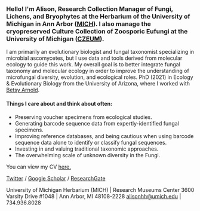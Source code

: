 ### Hello! I'm Alison, Research Collection Manager of Fungi, Lichens, and Bryophytes at the Herbarium of the University of Michigan in Ann Arbor ([MICH](https://lsa.umich.edu/herbarium)). I also manage the cryopreserved Culture Collection of Zoosporic Eufungi at the University of Michigan ([CZEUM](https://czeum.herb.lsa.umich.edu/)).  

I am primarily an evolutionary biologist and fungal taxonomist specializing in microbial ascomycetes, but I use data and tools derived from molecular ecology to guide this work. My overall goal is to better integrate fungal taxonomy and molecular ecology in order to improve the understanding of microfungal diversity, evolution, and ecological roles. 
PhD (2021) in Ecology & Evolutionary Biology from the University of Arizona, where I worked with [Betsy Arnold](http://www.arnoldlab.net/).

#### Things I care about and think about often:
- Preserving voucher specimens from ecological studies.
- Generating barcode sequence data from expertly-identified fungal specimens.
- Improving reference databases, and being cautious when using barcode sequence data alone to identify or classify fungal sequences. 
- Investing in and valuing traditional taxonomic approaches.
- The overwhelming scale of unknown diversity in the Fungi.



You can view my CV [here.](https://docs.google.com/document/d/1uLbKZvMkJv2Q39bbChU1ezjP5X8TEsQE1vzDT6lZnpo) 


[Twitter](https://twitter.com/alis_harrington) / 
[Google Scholar](https://scholar.google.com/citations?user=rhBOcpQAAAAJ&hl=en) / 
[ResearchGate](https://www.researchgate.net/profile/Alison_Harrington2)

University of Michigan Herbarium (MICH) | Research Museums Center
3600 Varsity Drive #1048 | Ann Arbor, MI 48108-2228
alisonhh@umich.edu | 734.936.8028
